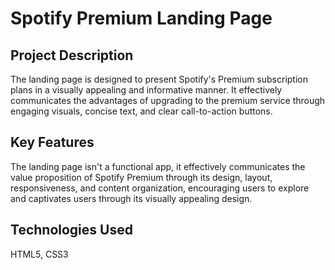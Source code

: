 # Spotify Premium Landing Page

## Project Description

The landing page is designed to present Spotify's Premium subscription plans in a visually appealing and informative manner. It effectively communicates the advantages of upgrading to the premium service through engaging visuals, concise text, and clear call-to-action buttons.

## Key Features

The landing page isn't a functional app, it effectively communicates the value proposition of Spotify Premium through its design, layout, responsiveness, and content organization, encouraging users to explore and captivates users through its visually appealing design.

## Technologies Used

HTML5, CSS3
